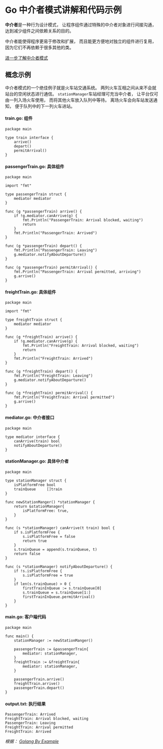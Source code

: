 # Go **中介者**模式讲解和代码示例

**中介者**是一种行为设计模式， 让程序组件通过特殊的中介者对象进行间接沟通， 达到减少组件之间依赖关系的目的。

中介者能使得程序更易于修改和扩展， 而且能更方便地对独立的组件进行复用， 因为它们不再依赖于很多其他的类。

[ 进一步了解中介者模式 ](https://refactoringguru.cn/design-patterns/mediator)



## 概念示例

中介者模式的一个绝佳例子就是火车站交通系统。 两列火车互相之间从来不会就站台的空闲状态进行通信。  `station­Manager`车站经理可充当中介者， 让平台仅可由一列入场火车使用， 而将其他火车放入队列中等待。 离场火车会向车站发送通知， 便于队列中的下一列火车进站。

####  **train.go:** 组件

```
package main

type train interface {
    arrive()
    depart()
    permitArrival()
}
```

####  **passengerTrain.go:** 具体组件

```
package main

import "fmt"

type passengerTrain struct {
    mediator mediator
}

func (g *passengerTrain) arrive() {
    if !g.mediator.canArrive(g) {
        fmt.Println("PassengerTrain: Arrival blocked, waiting")
        return
    }
    fmt.Println("PassengerTrain: Arrived")
}

func (g *passengerTrain) depart() {
    fmt.Println("PassengerTrain: Leaving")
    g.mediator.notifyAboutDeparture()
}

func (g *passengerTrain) permitArrival() {
    fmt.Println("PassengerTrain: Arrival permitted, arriving")
    g.arrive()
}
```

####  **freightTrain.go:** 具体组件

```
package main

import "fmt"

type freightTrain struct {
    mediator mediator
}

func (g *freightTrain) arrive() {
    if !g.mediator.canArrive(g) {
        fmt.Println("FreightTrain: Arrival blocked, waiting")
        return
    }
    fmt.Println("FreightTrain: Arrived")
}

func (g *freightTrain) depart() {
    fmt.Println("FreightTrain: Leaving")
    g.mediator.notifyAboutDeparture()
}

func (g *freightTrain) permitArrival() {
    fmt.Println("FreightTrain: Arrival permitted")
    g.arrive()
}
```

####  **mediator.go:** 中介者接口

```
package main

type mediator interface {
    canArrive(train) bool
    notifyAboutDeparture()
}
```

####  **stationManager.go:** 具体中介者

```
package main

type stationManager struct {
    isPlatformFree bool
    trainQueue     []train
}

func newStationManger() *stationManager {
    return &stationManager{
        isPlatformFree: true,
    }
}

func (s *stationManager) canArrive(t train) bool {
    if s.isPlatformFree {
        s.isPlatformFree = false
        return true
    }
    s.trainQueue = append(s.trainQueue, t)
    return false
}

func (s *stationManager) notifyAboutDeparture() {
    if !s.isPlatformFree {
        s.isPlatformFree = true
    }
    if len(s.trainQueue) > 0 {
        firstTrainInQueue := s.trainQueue[0]
        s.trainQueue = s.trainQueue[1:]
        firstTrainInQueue.permitArrival()
    }
}
```

####  **main.go:** 客户端代码

```
package main

func main() {
    stationManager := newStationManger()

    passengerTrain := &passengerTrain{
        mediator: stationManager,
    }
    freightTrain := &freightTrain{
        mediator: stationManager,
    }

    passengerTrain.arrive()
    freightTrain.arrive()
    passengerTrain.depart()
}
```

####  **output.txt:** 执行结果

```
PassengerTrain: Arrived
FreightTrain: Arrival blocked, waiting
PassengerTrain: Leaving
FreightTrain: Arrival permitted
FreightTrain: Arrived
```

*根据： [Golang By Example](https://golangbyexample.com/mediator-design-pattern-golang/)*